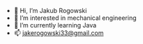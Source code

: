 - 👋 Hi, I’m Jakub Rogowski
- 👀 I’m interested in mechanical engineering
- 🌱 I’m currently learning Java
- 📫 jakerogowski33@gmail.com

<!---
jakejakeR/jakejakeR is a ✨ special ✨ repository because its `README.md` (this file) appears on your GitHub profile.
You can click the Preview link to take a look at your changes.
--->
